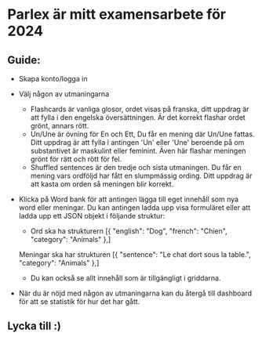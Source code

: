 # Parlex är mitt examensarbete för 2024

## Guide:

- Skapa konto/logga in
- Välj någon av utmaningarna
  - Flashcards är vanliga glosor, ordet visas på franska, ditt uppdrag är att fylla i den engelska översättningen. Är det korrekt flashar ordet grönt, annars rött.
  - Un/Une är övning för En och Ett, Du får en mening där Un/Une fattas. Ditt uppdrag är att fylla i antingen 'Un' eller 'Une' beroende på om substantivet är maskulint eller feminint. Även här flashar meningen grönt för rätt och rött för fel.
  - Shuffled sentences är den tredje och sista utmaningen. Du får en mening vars ordföljd har fått en slumpmässig ording. Ditt uppdrag är att kasta om orden så meningen blir korrekt.
- Klicka på Word bank för att antingen lägga till eget innehåll som nya word eller meningar. Du kan antingen ladda upp visa formuläret eller att ladda upp ett JSON objekt i följande struktur:

  - Ord ska ha strukturern [{
    "english": "Dog",
    "french": "Chien",
    "category": "Animals"
    },]

  Meningar ska har strukturen [{
  "sentence": "Le chat dort sous la table.",
  "category": "Animals"
  },]

  - Du kan också se allt innehåll som är tillgängligt i griddarna.

- När du är nöjd med någon av utmaningarna kan du återgå till dashboard för att se statistik för hur det har gått.

## Lycka till :)
